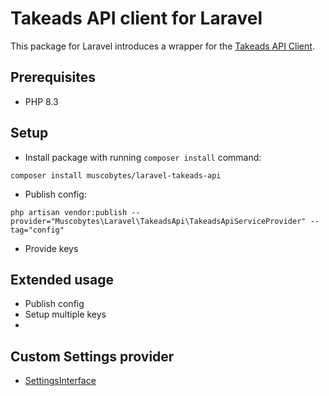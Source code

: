 # Takeads API client for Laravel

This package for Laravel introduces a wrapper for the [Takeads API Client](https://github.com/muscobytes/takeads-api-client).

## Prerequisites

- PHP 8.3

## Setup

- Install package with running `composer install` command:
```shell
composer install muscobytes/laravel-takeads-api
```
- Publish config:
```shell
php artisan vendor:publish --provider="Muscobytes\Laravel\TakeadsApi\TakeadsApiServiceProvider" --tag="config"
```

- Provide keys

## Extended usage

- Publish config
- Setup multiple keys
- 

## Custom Settings provider

- [SettingsInterface](src/Interfaces/SettingsInterface.php)

###